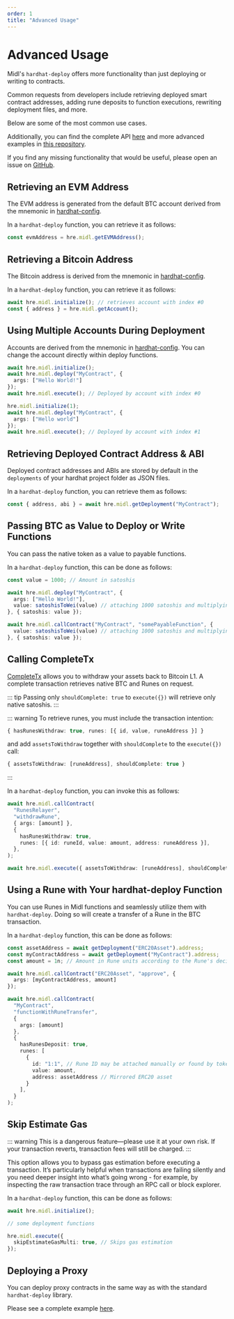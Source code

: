 ```yaml
---
order: 1
title: "Advanced Usage"
---
```


# Advanced Usage
Midl's `hardhat-deploy` offers more functionality than just deploying or writing to contracts.

Common requests from developers include retrieving deployed smart contract addresses, adding rune deposits to function executions, rewriting deployment files, and more.

Below are some of the most common use cases.

Additionally, you can find the complete API [here](./api.md) and more advanced examples in [this repository](https://github.com/midl-xyz/smart-contract-deploy-starter).

If you find any missing functionality that would be useful, please open an issue on [GitHub](https://github.com/midl-xyz/midl-js/issues/new/choose).


## Retrieving an EVM Address
The EVM address is generated from the default BTC account derived from the mnemonic in [hardhat-config](./config.md).

In a `hardhat-deploy` function, you can retrieve it as follows:
```ts
const evmAddress = hre.midl.getEVMAddress();
```


## Retrieving a Bitcoin Address
The Bitcoin address is derived from the mnemonic in [hardhat-config](./config.md).

In a `hardhat-deploy` function, you can retrieve it as follows:
```ts
await hre.midl.initialize(); // retrieves account with index #0
const { address } = hre.midl.getAccount();
```


## Using Multiple Accounts During Deployment
Accounts are derived from the mnemonic in [hardhat-config](./config.md). You can change the account directly within deploy functions.

```ts
await hre.midl.initialize();
await hre.midl.deploy("MyContract", {
  args: ["Hello World!"]
});
await hre.midl.execute(); // Deployed by account with index #0

hre.midl.initialize(1);
await hre.midl.deploy("MyContract", {
  args: ["Hello world"]
});
await hre.midl.execute(); // Deployed by account with index #1
```


## Retrieving Deployed Contract Address & ABI
Deployed contract addresses and ABIs are stored by default in the `deployments` of your hardhat project folder as JSON files.

In a `hardhat-deploy` function, you can retrieve them as follows:
```ts
const { address, abi } = await hre.midl.getDeployment("MyContract");
```


## Passing BTC as Value to Deploy or Write Functions
You can pass the native token as a value to payable functions.

In a `hardhat-deploy` function, this can be done as follows:
```ts
const value = 1000; // Amount in satoshis

await hre.midl.deploy("MyContract", {
  args: ["Hello World!"],
  value: satoshisToWei(value) // attaching 1000 satoshis and multiplying by 10 * 10 ** 10 in msg.value
}, { satoshis: value });

await hre.midl.callContract("MyContract", "somePayableFunction", {
  value: satoshisToWei(value) // attaching 1000 satoshis and multiplying by 10 ** 10 in msg.value
}, { satoshis: value });
```


## Calling CompleteTx
[CompleteTx](../../actions/addCompleteTxIntention.md) allows you to withdraw your assets back to Bitcoin L1. A complete transaction retrieves native BTC and Runes on request.

::: tip
Passing only `shouldComplete: true` to `execute({})` will retrieve only native satoshis.
:::

::: warning
To retrieve runes, you must include the transaction intention:
```ts
{ hasRunesWithdraw: true, runes: [{ id, value, runeAddress }] }
```

and add `assetsToWithdraw` together with `shouldComplete` to the `execute({})` call:
```ts
{ assetsToWithdraw: [runeAddress], shouldComplete: true }
```
:::

In a `hardhat-deploy` function, you can invoke this as follows:
```ts
await hre.midl.callContract(
  "RunesRelayer",
  "withdrawRune",
  { args: [amount] },
  {
    hasRunesWithdraw: true,
    runes: [{ id: runeId, value: amount, address: runeAddress }],
  },
);

await hre.midl.execute({ assetsToWithdraw: [runeAddress], shouldComplete: true });
```


## Using a Rune with Your hardhat-deploy Function
You can use Runes in Midl functions and seamlessly utilize them with `hardhat-deploy`. Doing so will create a transfer of a Rune in the BTC transaction.

In a `hardhat-deploy` function, this can be done as follows:
```ts
const assetAddress = await getDeployment("ERC20Asset").address;
const myContractAddress = await getDeployment("MyContract").address;
const amount = 1n; // Amount in Rune units according to the Rune's decimals

await hre.midl.callContract("ERC20Asset", "approve", {
  args: [myContractAddress, amount]
});

await hre.midl.callContract(
  "MyContract",
  "functionWithRuneTransfer",
  {
    args: [amount]
  },
  {
    hasRunesDeposit: true,
    runes: [
      {
        id: "1:1", // Rune ID may be attached manually or found by token address using midl-js-executor util
        value: amount,
        address: assetAddress // Mirrored ERC20 asset
      }
    ],
  }
);
```


## Skip Estimate Gas
::: warning
This is a dangerous feature—please use it at your own risk. If your transaction reverts, transaction fees will still be charged.
:::

This option allows you to bypass gas estimation before executing a transaction. It’s particularly helpful when transactions are failing silently and you need deeper insight into what’s going wrong - for example, by inspecting the raw transaction trace through an RPC call or block explorer.

In a `hardhat-deploy` function, this can be done as follows:
```ts
await hre.midl.initialize();

// some deployment functions

hre.midl.execute({
  skipEstimateGasMulti: true, // Skips gas estimation
});
```


## Deploying a Proxy
You can deploy proxy contracts in the same way as with the standard `hardhat-deploy` library.

Please see a complete example [here](https://github.com/midl-xyz/smart-contract-deploy-starter).
